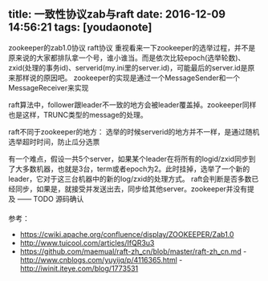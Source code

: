 
title: 一致性协议zab与raft
date: 2016-12-09 14:56:21
tags: [youdaonote]
---

zookeeper的zab1.0协议
raft协议
重视看来一下zookeeper的选举过程，并不是原来说的大家都排队拿一个号，谁小谁当。而是依次比较epoch(选举轮数)、zxid(处理的事务id)、serverid(my.ini里的server.id)，可能最后的server.id是原来那样说的原因吧。
zookeeper的实现是通过一个MessageSender和一个MessageReceiver来实现


raft算法中，follower跟leader不一致的地方会被leader覆盖掉。zookeeper同样也是这样，TRUNC类型的message的处理。

raft不同于zookeeper的地方：
选举的时候serverid的地方并不一样，是通过随机选举超时时间，防止瓜分选票

有一个难点，假设一共5个server，如果某个leader在将所有的logid/zxid同步到了大多数机器，也就是3台，term或者epoch为2。此时挂掉，选举了一个新的leader，它对于这三台机器中的新的log/zxid的处理方式。
raft会判断是否多数已经同步，如果是，就接受并发送出去，同步给其他server。zookeeper并没有提及 —— TODO 源码确认

####
参考：
- https://cwiki.apache.org/confluence/display/ZOOKEEPER/Zab1.0
- http://www.tuicool.com/articles/IfQR3u3
- https://github.com/maemual/raft-zh_cn/blob/master/raft-zh_cn.md
-http://www.cnblogs.com/yuyijq/p/4116365.html
-http://iwinit.iteye.com/blog/1773531
